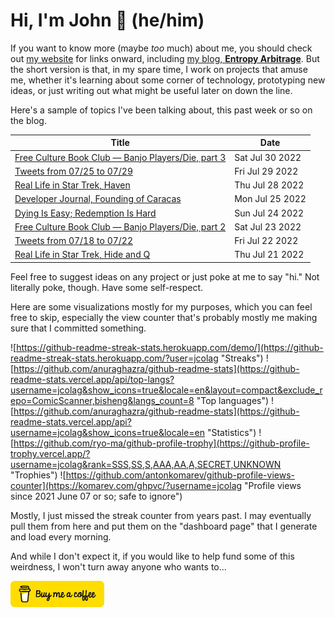 # Hi, I'm John 👋 (he/him)

If you want to know more (maybe *too* much) about me, you should check out [my website](https://john.colagioia.net/) for links onward, including [my blog, **Entropy Arbitrage**](https://john.colagioia.net/blog).  But the short version is that, in my spare time, I work on projects that amuse me, whether it's learning about some corner of technology, prototyping new ideas, or just writing out what might be useful later on down the line.

Here's a sample of topics I've been talking about, this past week or so on the blog.

|Title|Date|
|-----|-------|
|[Free Culture Book Club — Banjo Players/Die, part 3](https://john.colagioia.net/blog/2022/07/30/banjo-3.html)|Sat Jul 30 2022|
|[Tweets from 07/25 to 07/29](https://john.colagioia.net/blog/2022/07/29/week.html)|Fri Jul 29 2022|
|[Real Life in Star Trek, Haven](https://john.colagioia.net/blog/2022/07/28/haven.html)|Thu Jul 28 2022|
|[Developer Journal, Founding of Caracas](https://john.colagioia.net/blog/2022/07/25/caracas.html)|Mon Jul 25 2022|
|[Dying Is Easy; Redemption Is Hard](https://john.colagioia.net/blog/2022/07/24/redemption.html)|Sun Jul 24 2022|
|[Free Culture Book Club — Banjo Players/Die, part 2](https://john.colagioia.net/blog/2022/07/23/banjo-2.html)|Sat Jul 23 2022|
|[Tweets from 07/18 to 07/22](https://john.colagioia.net/blog/2022/07/22/week.html)|Fri Jul 22 2022|
|[Real Life in Star Trek, Hide and Q](https://john.colagioia.net/blog/2022/07/21/hide-q.html)|Thu Jul 21 2022|

Feel free to suggest ideas on any project or just poke at me to say "hi." Not literally poke, though. Have some self-respect.

Here are some visualizations mostly for my purposes, which you can feel free to skip, especially the view counter that's probably mostly me making sure that I committed something.

![https://github-readme-streak-stats.herokuapp.com/demo/](https://github-readme-streak-stats.herokuapp.com/?user=jcolag "Streaks")
![https://github.com/anuraghazra/github-readme-stats](https://github-readme-stats.vercel.app/api/top-langs?username=jcolag&show_icons=true&locale=en&layout=compact&exclude_repo=ComicScanner,bisheng&langs_count=8 "Top languages")
![https://github.com/anuraghazra/github-readme-stats](https://github-readme-stats.vercel.app/api?username=jcolag&show_icons=true&locale=en "Statistics")
![https://github.com/ryo-ma/github-profile-trophy](https://github-profile-trophy.vercel.app/?username=jcolag&rank=SSS,SS,S,AAA,AA,A,SECRET,UNKNOWN "Trophies")
![https://github.com/antonkomarev/github-profile-views-counter](https://komarev.com/ghpvc/?username=jcolag "Profile views since 2021 June 07 or so; safe to ignore")

Mostly, I just missed the streak counter from years past.  I may eventually pull them from here and put them on the "dashboard page" that I generate and load every morning.

And while I don't expect it, if you would like to help fund some of this weirdness, I won't turn away anyone who wants to...

[<img src="images/default-yellow.png" alt="Buy Me a Coffee" width="150px"/>](https://www.buymeacoffee.com/jcolag)
